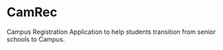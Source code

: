 # CamRec
Campus Registration Application to help students transition from senior schools to Campus.

